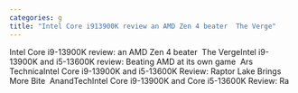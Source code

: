 ```yaml
---
categories: g
title: "Intel Core i913900K review an AMD Zen 4 beater  The Verge"
---
```

Intel Core i9-13900K review: an AMD Zen 4 beater&nbsp;&nbsp;The VergeIntel i9-13900K and i5-13600K review: Beating AMD at its own game&nbsp;&nbsp;Ars TechnicaIntel Core i9-13900K and i5-13600K Review: Raptor Lake Brings More Bite&nbsp;&nbsp;AnandTechIntel Core i9-13900K and Core i5-13600K Review: Ra